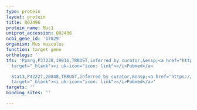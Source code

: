 ```yaml
---
type: protein
layout: protein
title: Q02496
protein_name: Muc1
uniprot_accession: Q02496
ncbi_gene_id: '17829'
organism: Mus musculus
function: target gene
orthologs: ''
tfs: 'Pparg,P37238,19016,TRRUST,inferred by curator,&ensp;<a href="https://www.ncbi.nlm.nih.gov/pubmed/?term=15572671%5Buid%5D+OR+29087512%5Buid%5D"
  target="_blank"><i uk-icon="icon: link"></i>Pubmed</a>

  Stat3,P42227,20848,TRRUST,inferred by curator,&ensp;<a href="https://www.ncbi.nlm.nih.gov/pubmed/?term=29087512%5Buid%5D+OR+15485908%5Buid%5D"
  target="_blank"><i uk-icon="icon: link"></i>Pubmed</a>'
targets: ''
binding_sites: ''

---
```

